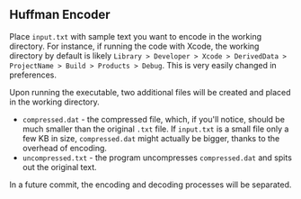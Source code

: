 ## Huffman Encoder

Place `input.txt` with sample text you want to encode in the working directory. For instance, if running the code with Xcode, the working directory by default is likely `Library > Developer > Xcode > DerivedData > ProjectName > Build > Products > Debug`. This is very easily changed in preferences.

Upon running the executable, two additional files will be created and placed in the working directory.
* `compressed.dat` - the compressed file, which, if you'll notice, should be much smaller than the original `.txt` file. If `input.txt` is a small file only a few KB in size, `compressed.dat` might actually be bigger, thanks to the overhead of encoding.
* `uncompressed.txt` - the program uncompresses `compressed.dat` and spits out the original text.

In a future commit, the encoding and decoding processes will be separated.